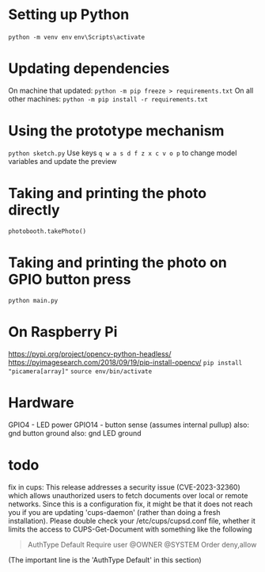 # Setting up Python
`python -m venv env`
`env\Scripts\activate`

# Updating dependencies
On machine that updated: `python -m pip freeze > requirements.txt`
On all other machines: `python -m pip install -r requirements.txt`

# Using the prototype mechanism
`python sketch.py`
Use keys `q w a s d f z x c v o p` to change model variables and update the preview

# Taking and printing the photo directly
`photobooth.takePhoto()`

# Taking and printing the photo on GPIO button press
`python main.py`

# On Raspberry Pi
https://pypi.org/project/opencv-python-headless/
https://pyimagesearch.com/2018/09/19/pip-install-opencv/
`pip install "picamera[array]"`
`source env/bin/activate`

# Hardware
GPIO4 - LED power
GPIO14 - button sense (assumes internal pullup)
also: gnd button ground
also: gnd LED ground

# todo
fix in cups:
  This release addresses a security issue (CVE-2023-32360) which allows
  unauthorized users to fetch documents over local or remote networks.
  Since this is a configuration fix, it might be that it does not reach you if you
  are updating 'cups-daemon' (rather than doing a fresh installation).
  Please double check your /etc/cups/cupsd.conf file, whether it limits the access
  to CUPS-Get-Document with something like the following
  >  <Limit CUPS-Get-Document>
  >    AuthType Default
  >    Require user @OWNER @SYSTEM
  >    Order deny,allow
  >   </Limit>
  (The important line is the 'AuthType Default' in this section)